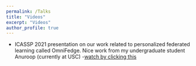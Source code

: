 ```yaml
---
permalink: /Talks
title: "Videos"
excerpt: "Videos"
author_profile: true
---
```

- ICASSP 2021 presentation on our work related to personalized federated learning called OmniFedge.  Nice work from my undergraduate student Anuroop (currently at USC) -[watch by clicking this](https://youtu.be/ws9Cj07RboE)
